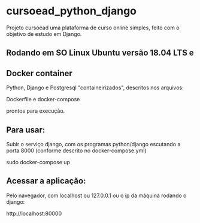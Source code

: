 # cursoead_python_django

Projeto cursoead uma plataforma de curso online simples, feito com o objetivo de estudo em Django.

## Rodando em SO Linux Ubuntu versão 18.04 LTS e
## Docker container

Python, Django e Postgresql "containeirizados", descritos nos arquivos:

Dockerfile e docker-compose

prontos para execução.

## Para usar:
Subir o serviço django, com os programas python/django escutando a porta 8000 (conforme descrito no docker-compose.yml)

sudo docker-compose up

## Acessar a aplicação:

Pelo navegador, com localhost ou 127.0.0.1 ou o ip da máquina rodando o django:

http://localhost:80000


